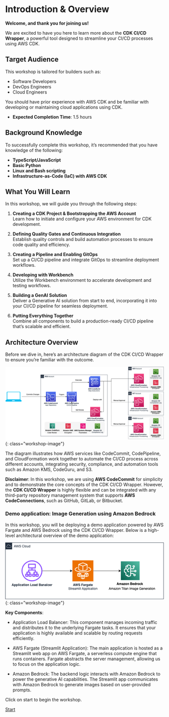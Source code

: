 # Introduction & Overview

**Welcome, and thank you for joining us!**

We are excited to have you here to learn more about the **CDK CI/CD Wrapper**, a powerful tool designed to streamline your CI/CD processes using AWS CDK.

## Target Audience
This workshop is tailored for builders such as:

- Software Developers
- DevOps Engineers
- Cloud Engineers

You should have prior experience with AWS CDK and be familiar with developing or maintaining cloud applications using CDK.

- **Expected Completion Time**: 1.5 hours

## Background Knowledge
To successfully complete this workshop, it’s recommended that you have knowledge of the following:

- **TypeScript/JavaScript**
- **Basic Python**
- **Linux and Bash scripting**
- **Infrastructure-as-Code (IaC) with AWS CDK**

## What You Will Learn
In this workshop, we will guide you through the following steps:

1. **Creating a CDK Project & Bootstrapping the AWS Account**  
   Learn how to initiate and configure your AWS environment for CDK development.

2. **Defining Quality Gates and Continuous Integration**  
   Establish quality controls and build automation processes to ensure code quality and efficiency.

3. **Creating a Pipeline and Enabling GitOps**  
   Set up a CI/CD pipeline and integrate GitOps to streamline deployment workflows.

4. **Developing with Workbench**  
   Utilize the Workbench environment to accelerate development and testing workflows.

5. **Building a GenAI Solution**  
   Deliver a Generative AI solution from start to end, incorporating it into your CI/CD pipeline for seamless deployment.

6. **Putting Everything Together**  
   Combine all components to build a production-ready CI/CD pipeline that’s scalable and efficient.

## Architecture Overview

Before we dive in, here’s an architecture diagram of the CDK CI/CD Wrapper to ensure you’re familiar with the outcome.

![CDK CI/CD Wrapper Architecture](./assets/architecture.png){: class="workshop-image"}

The diagram illustrates how AWS services like CodeCommit, CodePipeline, and CloudFormation work together to automate the CI/CD process across different accounts, integrating security, compliance, and automation tools such as Amazon KMS, CodeGuru, and S3.

**Disclaimer**: In this workshop, we are using **AWS CodeCommit** for simplicity and to demonstrate the core concepts of the CDK CI/CD Wrapper. However, the **CDK CI/CD Wrapper** is highly flexible and can be integrated with any third-party repository management system that supports **AWS CodeConnections**, such as GitHub, GitLab, or Bitbucket.

### Demo application: Image Generation using Amazon Bedrock

In this workshop, you will be deploying a demo application powered by AWS Fargate and AWS Bedrock using the CDK CI/CD Wrapper. Below is a high-level architectural overview of the demo application:

![Demo Application](./assets/00-images/cdk-cicd-demoapp.png){: class="workshop-image"}

**Key Components**:

- Application Load Balancer: This component manages incoming traffic and distributes it to the underlying Fargate tasks. It ensures that your application is highly available and scalable by routing requests efficiently.

- AWS Fargate (Streamlit Application): The main application is hosted as a Streamlit web app on AWS Fargate, a serverless compute engine that runs containers. Fargate abstracts the server management, allowing us to focus on the application logic.

- Amazon Bedrock: The backend logic interacts with Amazon Bedrock to power the generative AI capabilities. The Streamlit app communicates with Amazon Bedrock to generate images based on user-provided prompts.


Click on start to begin the workshop.

<a href="00-prerequisites.html" class="md-button">Start</a>